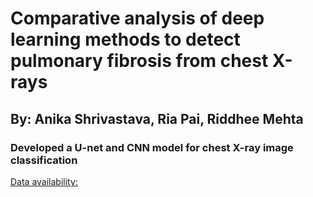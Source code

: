 # Comparative analysis of deep learning methods to detect pulmonary fibrosis from chest X-rays

## By: Anika Shrivastava, Ria Pai, Riddhee Mehta

### Developed a U-net and CNN model for chest X-ray image classification 

[Data availability:](https://nihcc.app.box.com/v/ChestXray-NIHCC/folder/37178474737)
